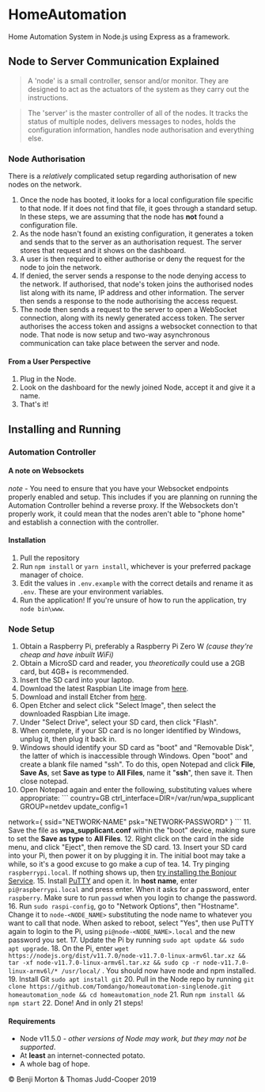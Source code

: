 # HomeAutomation
Home Automation System in Node.js using Express as a framework.


## Node to Server Communication Explained
> A 'node' is a small controller, sensor and/or monitor. They are designed to act as the actuators of the system as they carry out the instructions.

> The 'server' is the master controller of all of the nodes. It tracks the status of multiple nodes, delivers messages to nodes, holds the configuration information, handles node authorisation and everything else.

### Node Authorisation
There is a *relatively* complicated setup regarding authorisation of new nodes on the network.
1. Once the node has booted, it looks for a local configuration file specific to that node. If it does not find that file, it goes through a standard setup. In these steps, we are assuming that the node has **not** found a configuration file.
2. As the node hasn't found an existing configuration, it generates a token and sends that to the server as an authorisation request. The server stores that request and it shows on the dashboard.
3. A user is then required to either authorise or deny the request for the node to join the network.
4. If denied, the server sends a response to the node denying access to the network. If authorised, that node's token joins the authorised nodes list along with its name, IP address and other information. The server then sends a response to the node authorising the access request.
5. The node then sends a request to the server to open a WebSocket connection, along with its newly generated access token. The server authorises the access token and assigns a websocket connection to that node. That node is now setup and two-way asynchronous communication can take place between the server and node.

#### From a User Perspective
1. Plug in the Node.
2. Look on the dashboard for the newly joined  Node, accept it and give it a name.
3. That's it!

## Installing and Running
### Automation Controller
#### A note on Websockets
*note* - You need to ensure that you have your Websocket endpoints properly enabled and setup.
This includes if you are planning on running the Automation Controller behind a reverse proxy.
If the Websockets don't properly work, it could mean that the nodes aren't able to "phone home" and establish a connection with the controller.
#### Installation
1. Pull the repository
2. Run `npm install` or `yarn install`, whichever is your preferred package manager of choice.
3. Edit the values in `.env.example` with the correct details and rename it as `.env`. These are your environment variables.
4. Run the application! If you're unsure of how to run the application, try `node bin\www`.

### Node Setup
1. Obtain a Raspberry Pi, preferably a Raspberry Pi Zero W *(cause they're cheap and have inbuilt WiFi)*
2. Obtain a MicroSD card and reader, you *theoretically* could use a 2GB card, but 4GB+ is recommended.
3. Insert the SD card into your laptop.
4. Download the latest Raspbian Lite image from [here](https://downloads.raspberrypi.org/raspbian_lite_latest).
5. Download and install Etcher from [here](https://www.balena.io/etcher/).
6. Open Etcher and select click "Select Image", then select the downloaded Raspbian Lite image.
7. Under "Select Drive", select your SD card, then click "Flash".
8. When complete, if your SD card is no longer identified by Windows, unplug it, then plug it back in.
9. Windows should identify your SD card as "boot" and "Removable Disk", the latter of which is inaccessible through Windows. Open "boot" and create a blank file named "ssh". To do this, open Notepad and click **File**, **Save As**, set **Save as type** to **All Files**, name it "**ssh**", then save it. Then close notepad.
10. Open Notepad again and enter the following, substituting values where appropriate: ``` country=GB
ctrl_interface=DIR=/var/run/wpa_supplicant GROUP=netdev
update_config=1

network={
   ssid="NETWORK-NAME"
   psk="NETWORK-PASSWORD"
} ```
11. Save the file as **wpa_supplicant.conf** within the "boot" device, making sure to set the **Save as type** to **All Files**.
12. Right click on the card in the side menu, and click "Eject", then remove the SD card.
13. Insert your SD card into your Pi, then power it on by plugging it in. The initial boot may take a while, so it's a good excuse to go make a cup of tea.
14. Try pinging `raspberrypi.local`. If nothing shows up, then [try installing the Bonjour Service](https://support.apple.com/kb/DL999?locale=en_US).
15. Install [PuTTY](https://www.putty.org/) and open it. In **host name**, enter `pi@raspberrypi.local` and press enter. When it asks for a password, enter `raspberry`. Make sure to run `passwd` when you login to change the password.
16. Run `sudo raspi-config`, go to "Network Options", then "Hostname". Change it to `node-<NODE_NAME>` substituting the node name to whatever you want to call that node. When asked to reboot, select "Yes", then use PuTTY again to login to the Pi, using `pi@node-<NODE_NAME>.local` and the new password you set.
17. Update the Pi by running `sudo apt update && sudo apt upgrade`.
18. On the Pi, enter `wget https://nodejs.org/dist/v11.7.0/node-v11.7.0-linux-armv6l.tar.xz && tar -xf node-v11.7.0-linux-armv6l.tar.xz && sudo cp -r node-v11.7.0-linux-armv6l/* /usr/local/` . You should now have node and npm installed.
19. Install Git `sudo apt install git`
20. Pull in the Node repo by running `git clone https://github.com/Tomdango/homeautomation-singlenode.git homeautomation_node && cd homeautomation_node`
21. Run `npm install && npm start`
22. Done! And in only 21 steps!

#### Requirements
- Node v11.5.0 - *other versions of Node may work, but they may not be supported*.
- At **least** an internet-connected potato.
- A whole bag of hope.

&copy; Benji Morton & Thomas Judd-Cooper 2019